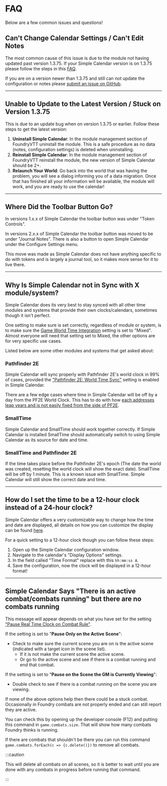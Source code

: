 # FAQ

Below are a few common issues and questions!

## Can't Change Calendar Settings / Can't Edit Notes

The most common cause of this issue is due to the module not having updated past version 1.3.75. If your Simple Calendar version is on 1.3.75 please follow the steps in this [FAQ](#unable-to-update-to-the-latest-version--stuck-on-version-1375).

If you are on a version newer than 1.3.75 and still can not update the configuration or notes please [submit an issue on GitHub](https://github.com/vigoren/foundryvtt-simple-calendar/issues).

<hr/>

## Unable to Update to the Latest Version / Stuck on Version 1.3.75

This is due to an update bug when on version 1.3.75 or earlier. Follow these steps to get the latest version:

1. **Uninstall Simple Calendar**: In the module management section of FoundryVTT uninstall the module. This is a safe procedure as no data (notes, configuration settings) is deleted when uninstalling.
2. **Reinstall Simple Calendar**: In the module management section of FoundryVTT reinstall the module, the new version of Simple Calendar should be 2+.
3. **Relaunch Your World**: Go back into the world that was having the problem, you will see a dialog informing you of a data migration. Once that has finished all your information will be available, the module will work, and you are ready to use the calendar!

<hr/>

## Where Did the Toolbar Button Go?

In versions 1.x.x of Simple Calendar the toolbar button was under "Token Controls".

In versions 2.x.x of Simple Calendar the toolbar button was moved to be under "Journal Notes".
There is also a button to open Simple Calendar under the Configure Settings menu.

This move was made as Simple Calendar does not have anything specific to do with tokens and is largely a journal tool, so it makes more sense for it to live there.

<hr/>

## Why Is Simple Calendar not in Sync with X module/system?

Simple Calendar does its very best to stay synced with all other time modules and systems that provide their own clocks/calendars, sometimes though it isn't perfect.

One setting to make sure is set correctly, regardless of module or system, is to make sure the [Game World Time Integration](https://simplecalendar.info/pages/calendar-configuration/index/general-settings.html#game-world-time-integration) setting is set to "Mixed". Almost everyone will need that setting set to Mixed, the other options are for very specific use cases.

Listed below are some other modules and systems that get asked about:

### Pathfinder 2E

Simple Calendar will sync properly with Pathfinder 2E's world clock in 99% of cases, provided the ["Pathfinder 2E: World Time Sync"](https://simplecalendar.info/pages/calendar-configuration/index/general-settings.html#pathfinder-2e-world-clock-sync) setting is enabled in Simple Calendar. 

There are a few edge cases where time in Simple Calendar will be off by a day from the PF2E World Clock. This has to do with how [each addresses leap years and is not easily fixed from the side of PF2E](https://github.com/foundryvtt/pf2e/issues/1772).

### SmallTime

Simple Calendar and SmallTime should work together correctly. If Simple Calendar is installed SmallTime should automatically switch to using Simple Calendar as its source for date and time.

### SmallTime and Pathfinder 2E

If the time takes place before the Pathfinder 2E's epoch (The date the world was created, resetting the world clock will show the exact date). SmallTime will be off by 1 minute. This is a known issue with SmallTime. Simple Calendar will still show the correct date and time.

<hr/>

## How do I set the time to be a 12-hour clock instead of a 24-hour clock?

Simple Calendar offers a very customizable way to change how the time and date are displayed, all details on how you can customize the display can be found [here](https://simplecalendar.info/pages/calendar-configuration/index/display-options.html).

For a quick setting to a 12-hour clock though you can follow these steps:

1. Open up the Simple Calendar configuration window.
2. Navigate to the calendar's "Display Options" settings.
3. In the field called "Time Format" replace with this `hh:mm:ss A`.
4. Save the configuration, now the clock will be displayed in a 12-hour format!

<hr/>

## Simple Calendar Says "There is an active combat/combats running" but there are no combats running

This message will appear depends on what you have set for the setting ["Pause Real Time Clock on Combat Rule"](https://simplecalendar.info/docs/global-configuration/settings#pause-real-time-clock-on-combat-rule).

If the setting is set to "**Pause Only on the Active Scene**":

- Check to make sure the current scene you are on is the active scene (indicated with a target icon in the scene list). 
  - If it is not make the current scene the active scene. 
  - Or go to the active scene and see if there is a combat running and end that combat.

If the setting is set to "**Pause on the Scene the GM is Currently Viewing**":

- Double check to see if there is a combat running on the scene you are viewing.

If none of the above options help then there could be a stuck combat. Occasionally in Foundry combats are not properly ended and can still report they are active.

You can check this by opening up the developer console (F12) and putting this command in `game.combats.size`. That will show how many combats Foundry thinks is running.

If there are combats that shouldn't be there you can run this command `game.combats.forEach(c => {c.delete()})` to remove all combats.

:::caution

This will delete all combats on all scenes, so it is better to wait until you are done with any combats in progress before running that command.

:::
